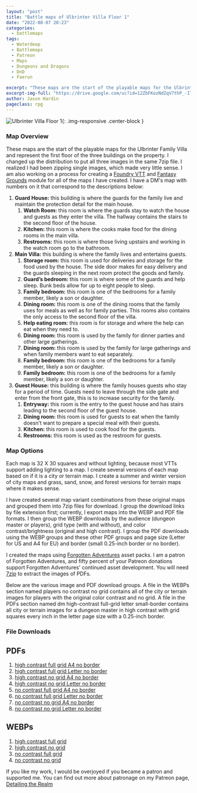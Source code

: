 ```yaml
---
layout: "post"
title: "Battle maps of Ulbrinter Villa Floor 1"
date: "2022-08-07 20:23"
categories:
  - battlemaps
tags:
  - Waterdeep
  - Battlemaps
  - Patreon
  - Maps
  - Dungeons and Dragons
  - DnD
  - Faerun

excerpt: "These maps are the start of the playable maps for the Ulbrinter Family Villa and represent the first floor of the three buildings on the property."
excerpt-img-full: "https://drive.google.com/uc?id=12ZbFKozNdZqV7thP_-IlRB4rigm0EFtB"
author: Jason Hardin
pageclass: rpg
---
```


![Ulbrinter Villa Floor 1](https://drive.google.com/uc?id=12ZbFKozNdZqV7thP_-IlRB4rigm0EFtB){: .img-responsive .center-block }

### Map Overview

These maps are the start of the playable maps for the Ulbrinter Family Villa and represent the first floor of the three buildings on the property. I changed up the distribution to put all three images in the same 7zip file. I realized I had been zipping single images, which made very little sense. I am also working on a process for creating a [Foundry VTT](https://foundryvtt.com/) and [Fantasy Grounds](https://www.fantasygrounds.com/) module for all of the maps I have created. I have a DM's map with numbers on it that correspond to the descriptions below:

1. **Guard House:** this building is where the guards for the family live and maintain the protection detail for the main house.
   1. **Watch Room:** this room is where the guards stay to watch the house and guests as they enter the villa. The hallway contains the stairs to the second floor of the house.
   2. **Kitchen:** this room is where the cooks make food for the dining rooms in the main villa.
   3. **Restrooms:** this room is where those living upstairs and working in the watch room go to the bathroom.
2. **Main Villa:** this building is where the family lives and entertains guests.
   1. **Storage room:** this room is used for deliveries and storage for the food used by the house. The side door makes for easy delivery and the guards sleeping in the next room protect the goods and family.
   2. **Guard’s bedroom:** this room is where some of the guards and help sleep. Bunk beds allow for up to eight people to sleep.
   3. **Family bedroom:** this room is one of the bedrooms for a family member, likely a son or daughter.
   4. **Dining room:** this room is one of the dining rooms that the family uses for meals as well as for family parties. This rooms also contains the only access to the second floor of the villa.
   5. **Help eating room:** this room is for storage and where the help can eat when they need to.
   6. **Dining room:** this room is used by the family for dinner parties and other large gatherings.
   7. **Dining room:** this room is used by the family for large gatherings and when family members want to eat separately.
   8. **Family bedroom:** this room is one of the bedrooms for a family member, likely a son or daughter.
   9. **Family bedroom:** this room is one of the bedrooms for a family member, likely a son or daughter.
3. **Guest House:** this building is where the family houses guests who stay for a period of time. Guests need to leave through the side gate and enter from the front gate, this is to increase security for the family.
   1. **Entryway:** this room is the entry to the guest house and has stairs leading to the second floor of the guest house.
   2. **Dining room:** this room is used for guests to eat when the family doesn’t want to prepare a special meal with their guests.
   3. **Kitchen:** this room is used to cook food for the guests.
   4. **Restrooms:** this room is used as the restroom for guests.

### Map Options

Each map is 32 X 30 squares and without lighting, because most VTTs support adding lighting to a map. I create several versions of each map based on if it is a city or terrain map. I create a summer and winter version of city maps and grass, sand, snow, and forest versions for terrain maps where it makes sense.

I have created several map variant combinations from these original maps and grouped them into 7zip files for download. I group the download links by file extension first; currently, I export maps into the WEBP and PDF file formats. I then group the WEBP downloads by the audience (dungeon master or players), grid type (with and without), and color contrast/brightness (original and high contrast). I group the PDF downloads using the WEBP groups and these other PDF groups and page size (Letter for US and A4 for EU) and border (small 0.25-inch border or no border).

I created the maps using [Forgotten Adventures](https://www.patreon.com/forgottenadventures/) asset packs. I am a patron of Forgotten Adventures, and fifty percent of your Patreon donations support Forgotten Adventures' continued asset development. You will need [7zip](https://www.7-zip.org) to extract the images of PDFs.

Below are the various image and PDF download groups. A file in the WEBPs section named players no contrast no grid contains all of the city or terrain images for players with the original color contrast and no grid. A file in the PDFs section named dm high-contrast full-grid letter small-border contains all city or terrain images for a dungeon master in high contrast with grid squares every inch in the letter page size with a 0.25-inch border.

### File Downloads

## PDFs

1. [high contrast full grid A4 no border](https://dtr.jasonhardin.com/QWBA)
1. [high contrast full grid Letter no border](https://dtr.jasonhardin.com/wrvE)
1. [high contrast no grid A4 no border](https://dtr.jasonhardin.com/hdDs)
1. [high contrast no grid Letter no border](https://dtr.jasonhardin.com/je79)
1. [no contrast full grid A4 no border](https://dtr.jasonhardin.com/f3xK)
1. [no contrast full grid Letter no border](https://dtr.jasonhardin.com/kfGo)
1. [no contrast no grid A4 no border](https://dtr.jasonhardin.com/VHtD)
1. [no contrast no grid Letter no border](https://dtr.jasonhardin.com/rYqP)

## WEBPs

1. [high contrast full grid](https://dtr.jasonhardin.com/1TAK)
1. [high contrast no grid](https://dtr.jasonhardin.com/mB1g)
1. [no contrast full grid](https://dtr.jasonhardin.com/brmx)
1. [no contrast no grid](https://dtr.jasonhardin.com/8N4y)

If you like my work, I would be overjoyed if you became a patron and supported me. You can find out more about patronage on my Patreon page, [Detailing the Realm](https://www.patreon.com/detailingtherealm)
